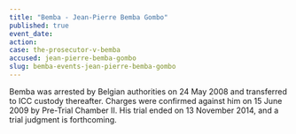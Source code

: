 ```yaml
---
title: "Bemba - Jean-Pierre Bemba Gombo"
published: true
event_date:
action:
case: the-prosecutor-v-bemba
accused: jean-pierre-bemba-gombo
slug: bemba-events-jean-pierre-bemba-gombo
---
```


Bemba was arrested by Belgian authorities on 24 May 2008 and transferred to ICC custody thereafter. Charges were confirmed against him on 15 June 2009 by Pre-Trial Chamber II. His trial ended on 13 November 2014, and a trial judgment is forthcoming.

